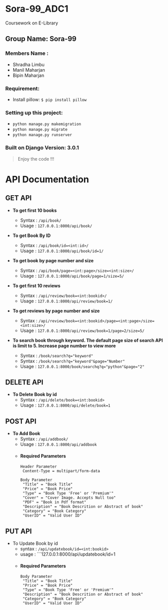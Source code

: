 # Sora-99_ADC1
 Coursework on E-Library
 
## Group Name: Sora-99
### Members Name : 
- Shradha Limbu
- Manil Maharjan
- Bipin Maharjan
 
 
### Requirement:
 - Install pillow: ``` $ pip install pillow ```
 
### Setting up this project:
- ```python manage.py makemigration```
- ```python manage.py migrate```
- ```python manage.py runserver```

### Built on Django Version: 3.0.1
> Enjoy the code !!!

#  API Documentation


## GET API
- **To get first 10 books**
  - Syntax : ```/api/book/```
  - Usage : ```127.0.0.1:8000/api/book/```

- **To get Book By ID**
   - Syntax : ```/api/book/id=<int:id>/```
   - Usage : ```127.0.0.1:8000/api/book/id=1/```

- **To get book by page number and size**
  - Syntax : ```/api/book/page=<int:page>/size=<int:size>/```
  - Usage : ```127.0.0.1:8000/api/book/page=1/size=5/```

- **To get first 10 reviews**
  - Syntax : ```/api/review/book=<int:bookid>/```
  - Usage : ```127.0.0.1:8000/api/review/book=1/```

- **To get reviews by page number and size**
  - Syntax : ```/api/review/book=<int:bookid>/page=<int:page>/size=<int:size>/```
  - Usage : ```127.0.0.1:8000/api/review/book=1/page=2/size=5/```
 
- **To search book through keyword. The default page size of search API is limit to 5. Increase page number to view more**
  - Syntax : ```/book/search?q="keyword"```
  - Syntax : ```/book/search?q="keyword"&page="Number"```
  - Usage : ```127.0.0.1:8000/book/searchq?q="python"&page="2"```

## DELETE API
- **To Delete Book by id**
  - Syntax : ```/api/delete/book=<int:bookid>```
  - Usage : ```127.0.0.1:8000/api/delete/book=1```

## POST API
- **To Add Book**
  - Syntax : ```/api/addbook/```
  - Usage : ``127.0.0.1:8000/api/addbook``
  - #### Required Parameters
    ```
    Header Parameter
     Content-Type = multipart/form-data
    
    Body Parameter
     "Title" = "Book Title"
     "Price" = "Book Price"
     "Type" = "Book Type 'Free' or 'Premium'"
     "Cover" = "Cover Image. Accepts Null too"
     "PDF" = "Book in Pdf format"
     "Description" = "Book Descrition or Abstract of book"
     "Category" = "Book Category"
     "UserID" = "Valid User ID"
    ```
  
## PUT API
- To Update Book by id
  - syntax : ```/api/updatebook/id=<int:bookid>```
  - usage : ```127.0.0.1:8000/api/updatebook/id=1
  - #### Required Parameters
    ```
    Body Parameter
     "Title" = "Book Title"
     "Price" = "Book Price"
     "Type" = "Book Type 'Free' or 'Premium'"
     "Description" = "Book Descrition or Abstract of book"
     "Category" = "Book Category"
     "UserID" = "Valid User ID"
    ```
